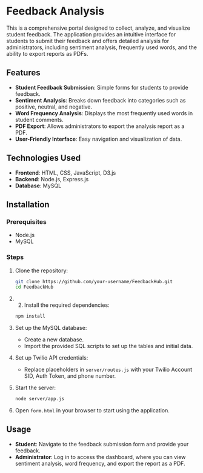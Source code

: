 # Feedback Analysis

This is a comprehensive portal designed to collect, analyze, and visualize student feedback. The application provides an intuitive interface for students to submit their feedback and offers detailed analysis for administrators, including sentiment analysis, frequently used words, and the ability to export reports as PDFs.

## Features

- **Student Feedback Submission**: Simple forms for students to provide feedback.
- **Sentiment Analysis**: Breaks down feedback into categories such as positive, neutral, and negative.
- **Word Frequency Analysis**: Displays the most frequently used words in student comments.
- **PDF Export**: Allows administrators to export the analysis report as a PDF.
- **User-Friendly Interface**: Easy navigation and visualization of data.

## Technologies Used

- **Frontend**: HTML, CSS, JavaScript, D3.js
- **Backend**: Node.js, Express.js
- **Database**: MySQL

## Installation

### Prerequisites

- Node.js
- MySQL

### Steps

1. Clone the repository:
    ```sh
    git clone https://github.com/your-username/FeedbackHub.git
    cd FeedbackHub
    ```
2. 2. Install the required dependencies:
    ```sh
    npm install
    ```
3. Set up the MySQL database:
    - Create a new database.
    - Import the provided SQL scripts to set up the tables and initial data.
      
4. Set up Twilio API credentials:
    - Replace placeholders in `server/routes.js` with your Twilio Account SID, Auth Token, and phone number.
      
5. Start the server:
    ```sh
    node server/app.js
    ```

6. Open `form.html` in your browser to start using the application.

## Usage

- **Student**: Navigate to the feedback submission form and provide your feedback.
- **Administrator**: Log in to access the dashboard, where you can view sentiment analysis, word frequency, and export the report as a PDF.
